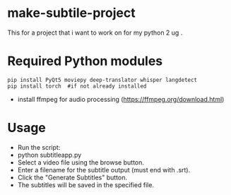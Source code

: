 # make-subtile-project
This for a project that i want to work on for my python 2 ug .

# Required Python modules

```
pip install PyQt5 moviepy deep-translator whisper langdetect
pip install torch  #if not already installed
```
* install ffmpeg for audio processing (https://ffmpeg.org/download.html)
# Usage

* Run the script:
* python subtitleapp.py
* Select a video file using the browse button.
* Enter a filename for the subtitle output (must end with .srt).
* Click the "Generate Subtitles" button.
* The subtitles will be saved in the specified file.

